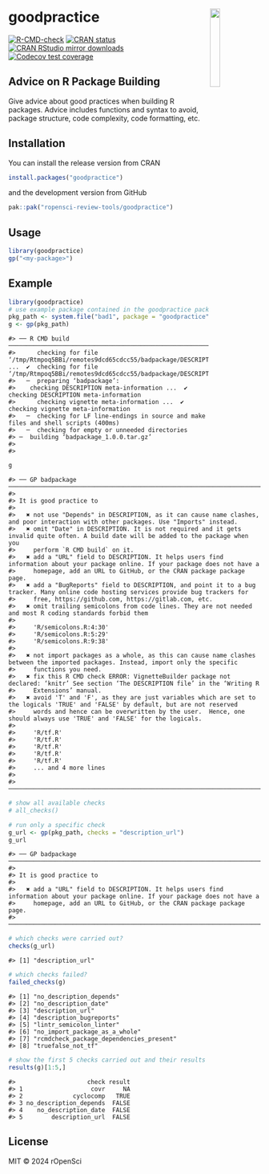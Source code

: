 # goodpractice <img src="man/figures/logo.png" align="right" width="20%" height="20%" />

<!-- badges: start -->
[![R-CMD-check](https://github.com/ropensci-review-tools/goodpractice/workflows/R-CMD-check/badge.svg)](https://github.com/ropensci-review-tools/goodpractice/actions)
[![CRAN
status](https://www.r-pkg.org/badges/version/goodpractice)](https://CRAN.R-project.org/package=goodpractice)
[![CRAN RStudio mirror
downloads](https://cranlogs.r-pkg.org/badges/goodpractice)](https://www.r-pkg.org/pkg/goodpractice)
[![Codecov test
coverage](https://codecov.io/gh/ropensci-review-tools/goodpractice/branch/main/graph/badge.svg)](https://app.codecov.io/gh/ropensci-review-tools/goodpractice?branch=main)
<!-- badges: end -->

## Advice on R Package Building

Give advice about good practices when building R packages. Advice
includes functions and syntax to avoid, package structure, code
complexity, code formatting, etc.

## Installation

You can install the release version from CRAN

``` r
install.packages("goodpractice")
```

and the development version from GitHub

``` r
pak::pak("ropensci-review-tools/goodpractice")
```

## Usage

``` r
library(goodpractice)
gp("<my-package>")
```

## Example

``` r
library(goodpractice)
# use example package contained in the goodpractice package
pkg_path <- system.file("bad1", package = "goodpractice")
g <- gp(pkg_path)
```

    #> ── R CMD build ────────────────────────────────────────────────────────────────────────────────────────────────────────────────────────
    #>      checking for file ‘/tmp/Rtmpoq5BBi/remotes9dcd65cdcc55/badpackage/DESCRIPTION’ ...  ✔  checking for file ‘/tmp/Rtmpoq5BBi/remotes9dcd65cdcc55/badpackage/DESCRIPTION’
    #>   ─  preparing ‘badpackage’:
    #>    checking DESCRIPTION meta-information ...  ✔  checking DESCRIPTION meta-information
    #>      checking vignette meta-information ...  ✔  checking vignette meta-information
    #>   ─  checking for LF line-endings in source and make files and shell scripts (400ms)
    #>   ─  checking for empty or unneeded directories
    #> ─  building ‘badpackage_1.0.0.tar.gz’
    #>      
    #> 

``` r
g
```

    #> ── GP badpackage ──────────────────────────────────────────────────────────────────────────────────────────────────────────────────────
    #> 
    #> It is good practice to
    #> 
    #>   ✖ not use "Depends" in DESCRIPTION, as it can cause name clashes, and poor interaction with other packages. Use "Imports" instead.
    #>   ✖ omit "Date" in DESCRIPTION. It is not required and it gets invalid quite often. A build date will be added to the package when you
    #>     perform `R CMD build` on it.
    #>   ✖ add a "URL" field to DESCRIPTION. It helps users find information about your package online. If your package does not have a
    #>     homepage, add an URL to GitHub, or the CRAN package package page.
    #>   ✖ add a "BugReports" field to DESCRIPTION, and point it to a bug tracker. Many online code hosting services provide bug trackers for
    #>     free, https://github.com, https://gitlab.com, etc.
    #>   ✖ omit trailing semicolons from code lines. They are not needed and most R coding standards forbid them
    #> 
    #>     'R/semicolons.R:4:30'
    #>     'R/semicolons.R:5:29'
    #>     'R/semicolons.R:9:38'
    #> 
    #>   ✖ not import packages as a whole, as this can cause name clashes between the imported packages. Instead, import only the specific
    #>     functions you need.
    #>   ✖ fix this R CMD check ERROR: VignetteBuilder package not declared: ‘knitr’ See section ‘The DESCRIPTION file’ in the ‘Writing R
    #>     Extensions’ manual.
    #>   ✖ avoid 'T' and 'F', as they are just variables which are set to the logicals 'TRUE' and 'FALSE' by default, but are not reserved
    #>     words and hence can be overwritten by the user.  Hence, one should always use 'TRUE' and 'FALSE' for the logicals.
    #> 
    #>     'R/tf.R'
    #>     'R/tf.R'
    #>     'R/tf.R'
    #>     'R/tf.R'
    #>     'R/tf.R'
    #>     ... and 4 more lines
    #> 
    #> ───────────────────────────────────────────────────────────────────────────────────────────────────────────────────────────────────────

``` r
# show all available checks
# all_checks()

# run only a specific check
g_url <- gp(pkg_path, checks = "description_url")
g_url
```

    #> ── GP badpackage ──────────────────────────────────────────────────────────────────────────────────────────────────────────────────────
    #> 
    #> It is good practice to
    #> 
    #>   ✖ add a "URL" field to DESCRIPTION. It helps users find information about your package online. If your package does not have a
    #>     homepage, add an URL to GitHub, or the CRAN package package page.
    #> ───────────────────────────────────────────────────────────────────────────────────────────────────────────────────────────────────────

``` r
# which checks were carried out?
checks(g_url)
```

    #> [1] "description_url"

``` r
# which checks failed?
failed_checks(g)
```

    #> [1] "no_description_depends"                
    #> [2] "no_description_date"                   
    #> [3] "description_url"                       
    #> [4] "description_bugreports"                
    #> [5] "lintr_semicolon_linter"                
    #> [6] "no_import_package_as_a_whole"          
    #> [7] "rcmdcheck_package_dependencies_present"
    #> [8] "truefalse_not_tf"

``` r
# show the first 5 checks carried out and their results
results(g)[1:5,]
```

    #>                    check result
    #> 1                   covr     NA
    #> 2              cyclocomp   TRUE
    #> 3 no_description_depends  FALSE
    #> 4    no_description_date  FALSE
    #> 5        description_url  FALSE

## License

MIT © 2024 rOpenSci
